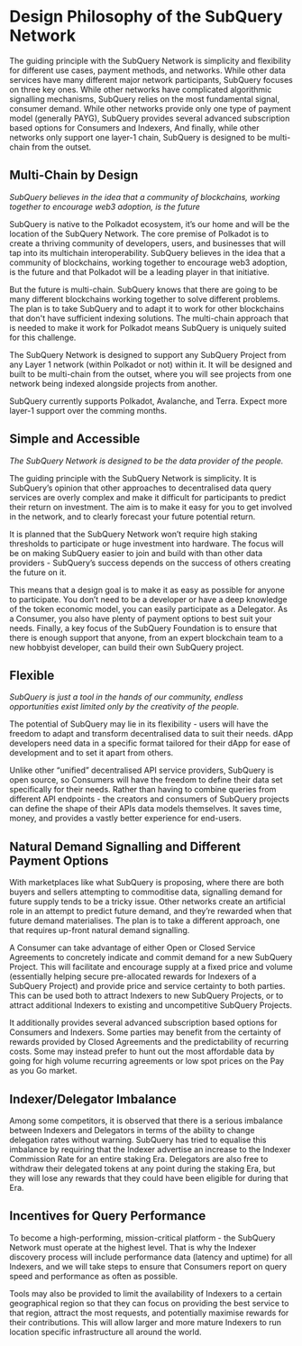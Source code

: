# Design Philosophy of the SubQuery Network

The guiding principle with the SubQuery Network is simplicity and flexibility for different use cases, payment methods, and networks. While other data services have many different major network participants, SubQuery focuses on three key ones. While other networks have complicated algorithmic signalling mechanisms, SubQuery relies on the most fundamental signal, consumer demand. While other networks provide only one type of payment model (generally PAYG), SubQuery provides several advanced subscription based options for Consumers and Indexers, And finally, while other networks only support one layer-1 chain, SubQuery is designed to be multi-chain from the outset.

## Multi-Chain by Design

*SubQuery believes in the idea that a community of blockchains, working together to encourage web3 adoption, is the future*

SubQuery is native to the Polkadot ecosystem, it’s our home and will be the location of the SubQuery Network. The core premise of Polkadot is to create a thriving community of developers, users, and businesses that will tap into its multichain interoperability. SubQuery believes in the idea that a community of blockchains, working together to encourage web3 adoption, is the future and that Polkadot will be a leading player in that initiative.

But the future is multi-chain. SubQuery knows that there are going to be many different blockchains working together to solve different problems. The plan is to take SubQuery and to adapt it to work for other blockchains that don't have sufficient indexing solutions. The multi-chain approach that is needed to make it work for Polkadot means SubQuery is uniquely suited for this challenge.

The SubQuery Network is designed to support any SubQuery Project from any Layer 1 network (within Polkadot or not) within it. It will be designed and built to be multi-chain from the outset, where you will see projects from one network being indexed alongside projects from another.

SubQuery currently supports Polkadot, Avalanche, and Terra. Expect more layer-1 support over the comming months.

## Simple and Accessible

*The SubQuery Network is designed to be the data provider of the people.*

The guiding principle with the SubQuery Network is simplicity. It is SubQuery’s opinion that other approaches to decentralised data query services are overly complex and make it difficult for participants to predict their return on investment. The aim is to make it easy for you to get involved in the network, and to clearly forecast your future potential return.

It is planned that the SubQuery Network won’t require high staking thresholds to participate or huge investment into hardware. The focus will be on making SubQuery easier to join and build with than other data providers - SubQuery’s success depends on the success of others creating the future on it.

This means that a design goal is to make it as easy as possible for anyone to participate. You don’t need to be a developer or have a deep knowledge of the token economic model, you can easily participate as a Delegator. As a Consumer, you also have plenty of payment options to best suit your needs. Finally, a key focus of the SubQuery Foundation is to ensure that there is enough support that anyone, from an expert blockchain team to a new hobbyist developer, can build their own SubQuery project.

## Flexible

*SubQuery is just a tool in the hands of our community, endless opportunities exist limited only by the creativity of the people.*

The potential of SubQuery may lie in its flexibility - users will have the freedom to adapt and transform decentralised data to suit their needs. dApp developers need data in a specific format tailored for their dApp for ease of development and to set it apart from others.

Unlike other “unified” decentralised API service providers, SubQuery is open source, so Consumers will have the freedom to define their data set specifically for their needs. Rather than having to combine queries from different API endpoints - the creators and consumers of SubQuery projects can define the shape of their APIs data models themselves. It saves time, money, and provides a vastly better experience for end-users.

## Natural Demand Signalling and Different Payment Options

With marketplaces like what SubQuery is proposing, where there are both buyers and sellers attempting to commoditise data, signalling demand for future supply tends to be a tricky issue. Other networks create an artificial role in an attempt to predict future demand, and they’re rewarded when that future demand materialises. The plan is to take a different approach, one that requires up-front natural demand signalling.

A Consumer can take advantage of either Open or Closed Service Agreements to concretely indicate and commit demand for a new SubQuery Project. This will facilitate and encourage supply at a fixed price and volume (essentially helping secure pre-allocated rewards for Indexers of a SubQuery Project) and provide price and service certainty to both parties. This can be used both to attract Indexers to new SubQuery Projects, or to attract additional Indexers to existing and uncompetitive SubQuery Projects.

It additionally provides several advanced subscription based options for Consumers and Indexers. Some parties may benefit from the certainty of rewards provided by Closed Agreements and the predictability of recurring costs. Some may instead prefer to hunt out the most affordable data by going for high volume recurring agreements or low spot prices on the Pay as you Go market.

## Indexer/Delegator Imbalance

Among some competitors, it is observed that there is a serious imbalance between Indexers and Delegators in terms of the ability to change delegation rates without warning. SubQuery has tried to equalise this imbalance by requiring that the Indexer advertise an increase to the Indexer Commission Rate for an entire staking Era. Delegators are also free to withdraw their delegated tokens at any point during the staking Era, but they will lose any rewards that they could have been eligible for during that Era.

## Incentives for Query Performance

To become a high-performing, mission-critical platform - the SubQuery Network must operate at the highest level. That is why the Indexer discovery process will include performance data (latency and uptime) for all Indexers, and we will take steps to ensure that Consumers report on query speed and performance as often as possible.

Tools may also be provided to limit the availability of Indexers to a certain geographical region so that they can focus on providing the best service to that region, attract the most requests, and potentially maximise rewards for their contributions. This will allow larger and more mature Indexers to run location specific infrastructure all around the world.
